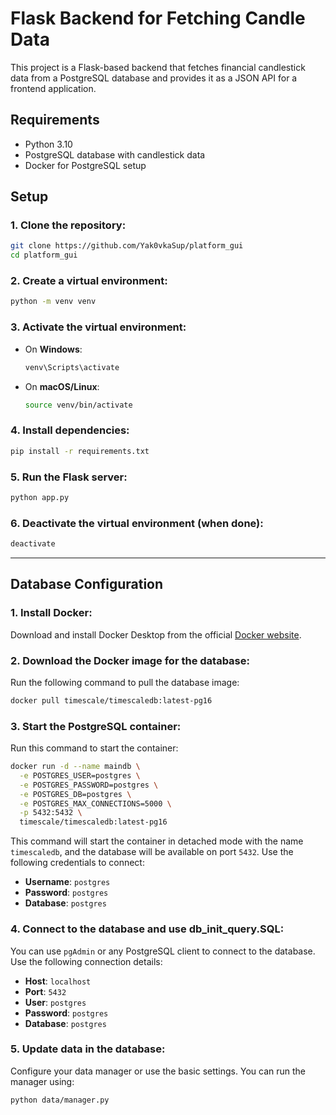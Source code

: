 # Flask Backend for Fetching Candle Data

This project is a Flask-based backend that fetches financial candlestick data from a PostgreSQL database and provides it as a JSON API for a frontend application.

## Requirements

- Python 3.10
- PostgreSQL database with candlestick data
- Docker for PostgreSQL setup

## Setup

### 1. Clone the repository:

```bash
git clone https://github.com/Yak0vkaSup/platform_gui
cd platform_gui
```

### 2. Create a virtual environment:

```bash
python -m venv venv
```

### 3. Activate the virtual environment:

- On **Windows**:

  ```bash
  venv\Scripts\activate
  ```

- On **macOS/Linux**:

  ```bash
  source venv/bin/activate
  ```

### 4. Install dependencies:

```bash
pip install -r requirements.txt
```

### 5. Run the Flask server:

```bash
python app.py
```

### 6. Deactivate the virtual environment (when done):

```bash
deactivate
```

---

## Database Configuration

### 1. Install Docker:

Download and install Docker Desktop from the official [Docker website](https://www.docker.com/products/docker-desktop).

### 2. Download the Docker image for the database:

Run the following command to pull the database image:

```bash
docker pull timescale/timescaledb:latest-pg16
```

### 3. Start the PostgreSQL container:

Run this command to start the container:

```bash
docker run -d --name maindb \
  -e POSTGRES_USER=postgres \
  -e POSTGRES_PASSWORD=postgres \
  -e POSTGRES_DB=postgres \
  -e POSTGRES_MAX_CONNECTIONS=5000 \
  -p 5432:5432 \
  timescale/timescaledb:latest-pg16
```

This command will start the container in detached mode with the name `timescaledb`, and the database will be available on port `5432`. Use the following credentials to connect:

- **Username**: `postgres`
- **Password**: `postgres`
- **Database**: `postgres`

### 4. Connect to the database and use db_init_query.SQL:

You can use `pgAdmin` or any PostgreSQL client to connect to the database. Use the following connection details:

- **Host**: `localhost`
- **Port**: `5432`
- **User**: `postgres`
- **Password**: `postgres`
- **Database**: `postgres`

### 5. Update data in the database:

Configure your data manager or use the basic settings. You can run the manager using:

```bash
python data/manager.py
```
